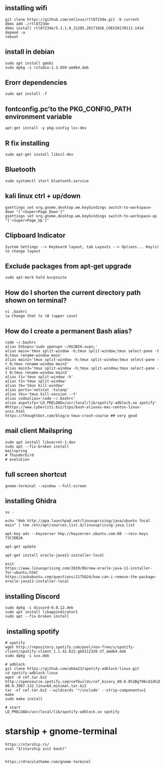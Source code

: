 ## installing wifi
```
git clone https://github.com/smlinux/rtl8723de.git -b current
dkms add ./rtl8723de
dkms install rtl8723de/5.1.1.8_21285.20171026_COEX20170111-1414
depmod -a
reboot
```
## install in debian
```
sudo apt install gdebi
sudo dpkg -i rstudio-1.3.959-amd64.deb
```
## Erorr dependencies
```
sudo apt install -f
```

## fontconfig.pc'to the PKG_CONFIG_PATH environment variable
```
apt-get install -y pkg-config lxc-dev
```
## R fix installing 
```
sudo apt-get install libssl-dev
```
## Bluetooth
```
sudo systemctl start bluetooth.service
```
## kali linux ctrl + up/down 
```
gsettings set org.gnome.desktop.wm.keybindings switch-to-workspace-down "['<Super>Page_Down']"
gsettings set org.gnome.desktop.wm.keybindings switch-to-workspace-up "['<Super>Page_Up']"
```
## Clipboard Indicator
```
System Settings --> Keyboard layout, tab Layouts --> Options... Key(s) to change layout
```
## Exclude packages from apt-get upgrade
```
sudo apt-mark hold burpsuite 
```
##  How do I shorten the current directory path shown on terminal?
```
vi .bashrc
\w Change that to \W (upper case)
```

## How do I create a permanent Bash alias?
```
code ~/.bashrc
alias htbvpn='sudo openvpn ~/OUJBIH.ovpn;'
alias main='tmux split-window -h;tmux split-window;tmux select-pane -t 0;tmux rename-window main'
alias main2='tmux split-window -h;tmux split-window;tmux select-pane -t 0;tmux rename-window main2'
alias main3='tmux split-window -h;tmux split-window;tmux select-pane -t 0;tmux rename-window main3'
alias t1='tmux split-window -h'
alias t2='tmux split-window'
alias tk='tmux kill-window'
alias ports='netstat -tulanp'
alias tks='tmux kill-session --t'
alias codealias='code ~/.bashrc'
alias aspotify='LD_PRELOAD=/usr/local/lib/spotify-adblock.so spotify'
#https://www.cyberciti.biz/tips/bash-aliases-mac-centos-linux-unix.html
https://thoughtbot.com/blog/a-tmux-crash-course ## very good
```
## mail client Mailspring
```
sudo apt install libsecret-1-dev
sudo apt --fix-broken install
mailspring 
# Thunderbird
# evolution
```
## full screen shortcut 
```
gnome-terminal --window --full-screen
```

## installing Ghidra
```
su -

echo "deb http://ppa.launchpad.net/linuxuprising/java/ubuntu focal main" | tee /etc/apt/sources.list.d/linuxuprising-java.list

apt-key adv --keyserver hkp://keyserver.ubuntu.com:80 --recv-keys 73C3DB2A

apt-get update

apt-get install oracle-java11-installer-local

exit
https://www.linuxuprising.com/2019/06/new-oracle-java-11-installer-for-ubuntu.html
https://askubuntu.com/questions/1175624/how-can-i-remove-the-package-oracle-java11-installer-local
```


## installing Discord
```
sudo dpkg -i discord-0.0.12.deb
sudo apt install libappindicator1
sudo apt --fix-broken install
```

##  installing spotify
```
# spotify
wget http://repository.spotify.com/pool/non-free/s/spotify-client/spotify-client_1.1.42.622.gbd112320-37_amd64.deb
sudo dpkg -i xxx.deb

# adblock 
git clone https://github.com/abba23/spotify-adblock-linux.git
cd spotify-adblock-linux
wget -O cef.tar.bz2 http://opensource.spotify.com/cefbuilds/cef_binary_80.0.8%2Bgf96cd1d%2Bchromium-80.0.3987.132_linux64_minimal.tar.bz2
tar -xf cef.tar.bz2 --wildcards '*/include' --strip-components=1
make
sudo make install

# start 
LD_PRELOAD=/usr/local/lib/spotify-adblock.so spotify
```

# starship + gnome-terminal
```
https://starship.rs/
eval "$(starship init bash)"


https://draculatheme.com/gnome-terminal


```

